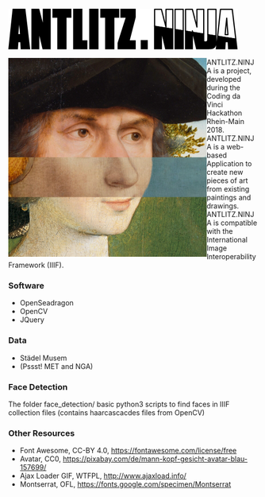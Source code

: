 ![ANTLITZ.NINJA Logo](/images/antlitz.ninja.svg)

<img align="left" width="400" height="400" src="/demos/001-original.jpg" style="clear:both;">

ANTLITZ.NINJA is a project, developed during the Coding da Vinci Hackathon Rhein-Main 2018. ANTLITZ.NINJA is a web-based Application to create new pieces of art from existing paintings and drawings. ANTLITZ.NINJA is compatible with the International Image Interoperability Framework (IIIF).

### Software

* OpenSeadragon
* OpenCV
* JQuery

### Data

* Städel Musem
* (Pssst! MET and NGA)

### Face Detection

The folder face_detection/ basic python3 scripts to find faces in IIIF collection files (contains haarcascacdes files from OpenCV)

### Other Resources

* Font Awesome, CC-BY 4.0, https://fontawesome.com/license/free
* Avatar, CC0, https://pixabay.com/de/mann-kopf-gesicht-avatar-blau-157699/
* Ajax Loader GIF, WTFPL, http://www.ajaxload.info/
* Montserrat, OFL, https://fonts.google.com/specimen/Montserrat
